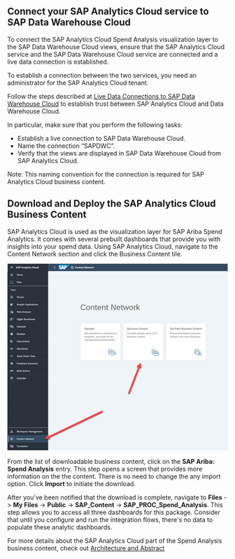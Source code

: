 ## Connect your SAP Analytics Cloud service to SAP Data Warehouse Cloud

To connect the SAP Analytics Cloud Spend Analysis visualization layer to the SAP Data Warehouse Cloud views, ensure that the SAP Analytics Cloud service and the SAP Data Warehouse Cloud service are connected and a live data connection is established.

To establish a connection between the two services, you need an administrator for the SAP Analytics Cloud tenant.

Follow the steps described at [Live Data Connections to SAP Data Warehouse Cloud](https://help.sap.com/docs/SAP_ANALYTICS_CLOUD/00f68c2e08b941f081002fd3691d86a7/ad4281e2875949f0b4d45d1072ff4c38.html) to establish trust between SAP Analytics Cloud and Data Warehouse Cloud.

In particular, make sure that you perform the following tasks:
- Establish a live connection to SAP Data Warehouse Cloud.
- Name the connection “SAPDWC”. 
- Verify that the views are displayed in SAP Data Warehouse Cloud from SAP Analytics Cloud.

Note: This naming convention for the connection is required for SAP Analytics Cloud business content.

## Download and Deploy the SAP Analytics Cloud Business Content

SAP Analytics Cloud is used as the visualization layer for SAP Ariba Spend Analytics.  It comes with several prebuilt dashboards that provide you with insights into your spend data.  Using SAP Analytics Cloud, navigate to the Content Network section and click the Business Content tile.

![SAC Business Content](../images/SACLane_DLContent1.png)

From the list of downloadable business content, click on the **SAP Ariba: Spend Analysis** entry.  This step opens a screen that provides more information on the the content.  There is no need to change the any import option.  Click **Import** to initiate the download.

After you've been notified that the download is complete, navigate to **Files** -> **My Files** -> **Public** -> **SAP_Content** -> **SAP_PROC_Spend_Analysis**.  This step allows you to access all three dashboards for this package.  Consider that until you configure and run the integration flows, there's no data to populate these analytic dashboards. 

For more details about the SAP Analytics Cloud part of the Spend Analysis business content, check out [Architecture and Abstract](https://help.sap.com/docs/SAP_ANALYTICS_CLOUD/42093f14b43c485fbe3adbbe81eff6c8/7815a7238338495eb47651b0c6aa3c4e.html)
